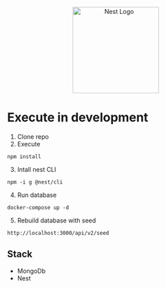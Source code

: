 <p align="center">
  <a href="http://nestjs.com/" target="blank"><img src="https://nestjs.com/img/logo-small.svg" width="200" alt="Nest Logo" /></a>
</p>

# Execute in development

1. Clone repo
2. Execute

```
npm install
```

3. Intall nest CLI

```
npm -i g @nest/cli
```

4. Run database

```
docker-compose up -d
```

5. Rebuild database with seed

```
http://localhost:3000/api/v2/seed
```

## Stack

- MongoDb
- Nest
